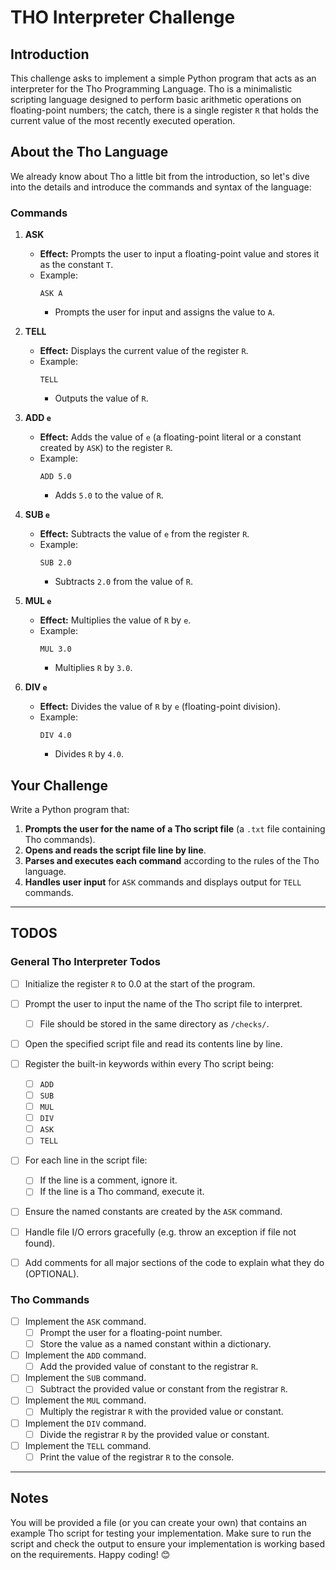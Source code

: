 # THO Interpreter Challenge

## Introduction

This challenge asks to implement a simple Python program that acts as
an interpreter for the Tho Programming Language. Tho is a minimalistic
scripting language designed to perform basic arithmetic operations on
floating-point numbers; the catch, there is a single register `R` that
holds the current value of the most recently executed operation.

## About the Tho Language

We already know about Tho a little bit from the introduction, so let's 
dive into the details and introduce the commands and syntax of the language:

### Commands

1. **ASK**
    - **Effect:** Prompts the user to input a floating-point value and stores it as the constant `T`.
    - Example:
      ```
      ASK A
      ```
        - Prompts the user for input and assigns the value to `A`.

2. **TELL**
    - **Effect:** Displays the current value of the register `R`.
    - Example:
      ```
      TELL
      ```
        - Outputs the value of `R`.

3. **ADD `e`**
    - **Effect:** Adds the value of `e` (a floating-point literal or a constant created by `ASK`) to the register `R`.
    - Example:
      ```
      ADD 5.0
      ```
        - Adds `5.0` to the value of `R`.

4. **SUB `e`**
    - **Effect:** Subtracts the value of `e` from the register `R`.
    - Example:
      ```
      SUB 2.0
      ```
        - Subtracts `2.0` from the value of `R`.

5. **MUL `e`**
    - **Effect:** Multiplies the value of `R` by `e`.
    - Example:
      ```
      MUL 3.0
      ```
        - Multiplies `R` by `3.0`.

6. **DIV `e`**
    - **Effect:** Divides the value of `R` by `e` (floating-point division).
    - Example:
      ```
      DIV 4.0
      ```
        - Divides `R` by `4.0`.

## Your Challenge

Write a Python program that:

1. **Prompts the user for the name of a Tho script file** (a `.txt` file containing Tho commands).
2. **Opens and reads the script file line by line**.
3. **Parses and executes each command** according to the rules of the Tho language.
4. **Handles user input** for `ASK` commands and displays output for `TELL` commands.

---

## TODOS

### General Tho Interpreter Todos
- [ ] Initialize the register `R` to 0.0 at the start of the program.
- [ ] Prompt the user to input the name of the Tho script file to interpret.
    - [ ] File should be stored in the same directory as `/checks/`.
- [ ] Open the specified script file and read its contents line by line.
- [ ] Register the built-in keywords within every Tho script being:
    - [ ] `ADD`
    - [ ] `SUB`
    - [ ] `MUL`
    - [ ] `DIV`
    - [ ] `ASK`
    - [ ] `TELL`
- [ ] For each line in the script file:
    - [ ] If the line is a comment, ignore it.
    - [ ] If the line is a Tho command, execute it.
- [ ] Ensure the named constants are created by the `ASK` command.
- [ ] Handle file I/O errors gracefully (e.g. throw an exception if file not found).
- [ ] Add comments for all major sections of the code to explain what they do (OPTIONAL).


### Tho Commands
- [ ] Implement the `ASK` command.
    - [ ] Prompt the user for a floating-point number.
    - [ ] Store the value as a named constant within a dictionary.
- [ ] Implement the `ADD` command.
    - [ ]  Add the provided value of constant to the registrar `R`.
- [ ] Implement the `SUB` command.
    - [ ] Subtract the provided value or constant from the registrar `R`.
- [ ] Implement the `MUL` command.
    - [ ] Multiply the registrar `R` with the provided value or constant.
- [ ] Implement the `DIV` command.
    - [ ] Divide the registrar `R` by the provided value or constant.
- [ ] Implement the `TELL` command.
    - [ ] Print the value of the registrar `R` to the console.

--- 

## Notes

You will be provided a file (or you can create your own) that contains an example 
Tho script for testing your implementation. Make sure to run the script and
check the output to ensure your implementation is working based on the 
requirements. Happy coding! 😊
